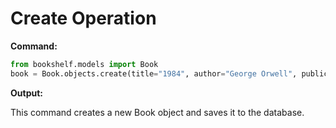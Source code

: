 # Create Operation

**Command:**
```python
from bookshelf.models import Book
book = Book.objects.create(title="1984", author="George Orwell", publication_year=1949)
```

**Output:**

This command creates a new Book object and saves it to the database.